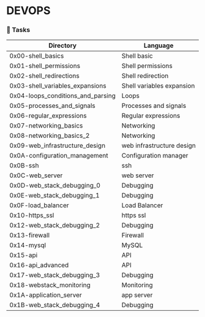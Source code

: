 # DEVOPS

### :file_folder: Tasks
Directory | Language
----- | -----
0x00-shell_basics | Shell basic
0x01-shell_permissions | Shell permissions
0x02-shell_redirections | Shell redirection
0x03-shell_variables_expansions | Shell variables expansion
0x04-loops_conditions_and_parsing | Loops
0x05-processes_and_signals | Processes and signals
0x06-regular_expressions |  Regular expressions
0x07-networking_basics | Networking
0x08-networking_basics_2 | Networking
0x09-web_infrastructure_design | web infrastructure design
0x0A-configuration_management |  Configuration manager
0x0B-ssh | ssh
0x0C-web_server | web server
0x0D-web_stack_debugging_0 | Debugging 
0x0E-web_stack_debugging_1 | Debugging
0x0F-load_balancer | Load Balancer
0x10-https_ssl | https ssl
0x12-web_stack_debugging_2 | Debugging
0x13-firewall | Firewall
0x14-mysql | MySQL
0x15-api | API
0x16-api_advanced | API
0x17-web_stack_debugging_3 | Debugging
0x18-webstack_monitoring | Monitoring
0x1A-application_server | app server
0x1B-web_stack_debugging_4 | Debugging
